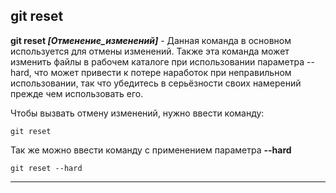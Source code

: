 ## git reset

**git reset *[Отменение_изменений]*** - Данная команда в основном используется для отмены изменений. Также эта команда может изменить файлы в рабочем каталоге при использовании параметра --hard, что может привести к потере наработок при неправильном использовании, так что убедитесь в серьёзности своих намерений прежде чем использовать его.

Чтобы вызвать отмену изменений, нужно ввести команду:

```bash-
git reset
```

Так же можно ввести команду с применением параметра **--hard**

```bash-
git reset --hard
```

---